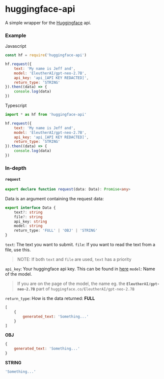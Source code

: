 # huggingface-api
A simple wrapper for the [Huggingface](https://huggingface.co/) api.

### Example
Javascript
```js
const hf = require('huggingface-api')

hf.request({
	text: 'My name is Jeff and',
	model: 'EleutherAI/gpt-neo-2.7B',
	api_key: 'api_[API KEY REDACTED]',
	return_type: 'STRING'
}).then((data) => {
	console.log(data)
})
```

Typescript
```js
import * as hf from 'huggingface-api'

hf.request({
	text: 'My name is Jeff and',
	model: 'EleutherAI/gpt-neo-2.7B',
	api_key: 'api_[API KEY REDACTED]',
	return_type: 'STRING'
}).then((data) => {
	console.log(data)
})
```

### In-depth
#### `request`
```ts
export declare function request(data: Data): Promise<any>
```

Data is an argument containing the request data:

```ts
export interface Data {
	text?: string
	file?: string
	api_key: string
	model: string
	return_type: 'FULL' | 'OBJ' | 'STRING'
}
```

`text`: The text you want to submit.
`file`: If you want to read the text from a file, use this.
> NOTE: If both `text` and `file` are used, `text` has a priority

`api_key`: Your huggingface api key. This can be found in [here](https://huggingface.co/settings/token)
`model`: Name of the model.
> If you are on the page of the model, the name eg. the **`EleutherAI/gpt-neo-2.7B`** part of `huggingface.co/EleutherAI/gpt-neo-2.7B`

`return_type`: How is the data returned:
**FULL**
```js
[
	{
		generated_text: 'Something...'
	}
]
```

**OBJ**
```js
{
	generated_text: 'Something...'
}
```

**STRING**
```js
'Something...'
```